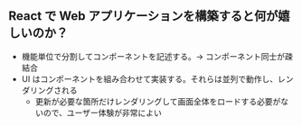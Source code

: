 ## React で Web アプリケーションを構築すると何が嬉しいのか？

- 機能単位で分割してコンポーネントを記述する。-> コンポーネント同士が疎結合
- UI はコンポーネントを組み合わせて実装する。それらは並列で動作し、レンダリングされる
  - 更新が必要な箇所だけレンダリングして画面全体をロードする必要がないので、ユーザー体験が非常によい
